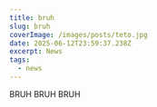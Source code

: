 ```yaml
---
title: bruh
slug: bruh
coverImage: /images/posts/teto.jpg
date: 2025-06-12T23:59:37.238Z
excerpt: News
tags:
  - news
---
```


<script>
  import Callout from "$lib/components/molecules/Callout.svelte";
  import CodeBlock from "$lib/components/molecules/CodeBlock.svelte";
  import Image from "$lib/components/atoms/Image.svelte";
</script>

BRUH BRUH BRUH
